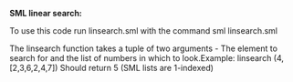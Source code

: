 <b>SML linear search:</b>

To use this code run linsearch.sml with the command
sml linsearch.sml

The linsearch function takes a tuple of two arguments - The element to search for and the list of numbers in which to look.Example:
linsearch (4,[2,3,6,2,4,7])
Should return 5 (SML lists are 1-indexed)
